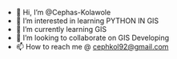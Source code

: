 - 👋 Hi, I’m @Cephas-Kolawole
- 👀 I’m interested in learning PYTHON IN GIS
- 🌱 I’m currently learning GIS
- 💞️ I’m looking to collaborate on GIS Developing
- 📫 How to reach me @ cephkol92@gmail.com

<!---
Cephas-Kolawole/Cephas-Kolawole is a ✨ special ✨ repository because its `README.md` (this file) appears on your GitHub profile.
You can click the Preview link to take a look at your changes.
--->
